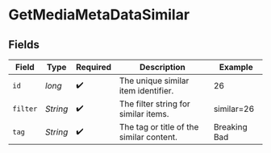 # GetMediaMetaDataSimilar


## Fields

| Field                                    | Type                                     | Required                                 | Description                              | Example                                  |
| ---------------------------------------- | ---------------------------------------- | ---------------------------------------- | ---------------------------------------- | ---------------------------------------- |
| `id`                                     | *long*                                   | :heavy_check_mark:                       | The unique similar item identifier.      | 26                                       |
| `filter`                                 | *String*                                 | :heavy_check_mark:                       | The filter string for similar items.     | similar=26                               |
| `tag`                                    | *String*                                 | :heavy_check_mark:                       | The tag or title of the similar content. | Breaking Bad                             |